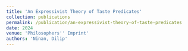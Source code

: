 ```yaml
---
title: 'An Expressivist Theory of Taste Predicates'
collection: publications
permalink: /publication/an-expressivist-theory-of-taste-predicates
date: 2024
venue: 'Philosophers'' Imprint'
authors: 'Ninan, Dilip'
---
```


